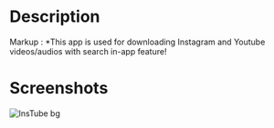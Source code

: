 # Description
Markup : *This app is used for downloading Instagram and Youtube videos/audios with search in-app feature!

# Screenshots
![InsTube bg](https://user-images.githubusercontent.com/63058877/148496812-9e426d83-00ce-4471-80b7-c8835a4746e3.jpg)
